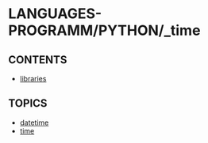 # LANGUAGES-PROGRAMM/PYTHON/_time

## CONTENTS  
*	[libraries](libraries.md)  

## TOPICS  
*	[datetime](datetime/README.md)  
*	[time](time/README.md)  

